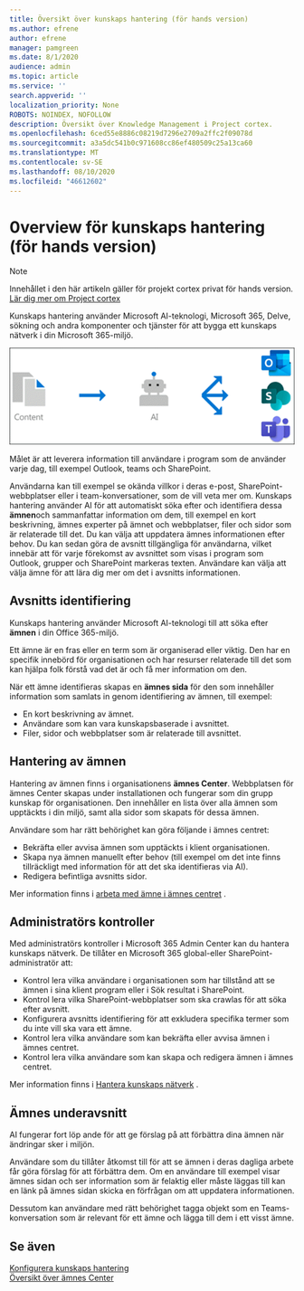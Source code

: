 ```yaml
---
title: Översikt över kunskaps hantering (för hands version)
ms.author: efrene
author: efrene
manager: pamgreen
ms.date: 8/1/2020
audience: admin
ms.topic: article
ms.service: ''
search.appverid: ''
localization_priority: None
ROBOTS: NOINDEX, NOFOLLOW
description: Översikt över Knowledge Management i Project cortex.
ms.openlocfilehash: 6ced55e8886c08219d7296e2709a2ffc2f09078d
ms.sourcegitcommit: a3a5dc541b0c971608cc86ef480509c25a13ca60
ms.translationtype: MT
ms.contentlocale: sv-SE
ms.lasthandoff: 08/10/2020
ms.locfileid: "46612602"
---
```

# <a name="knowledge-management-0verview-preview"></a>0verview för kunskaps hantering (för hands version)

> [!Note] 
> Innehållet i den här artikeln gäller för projekt cortex privat för hands version. [Lär dig mer om Project cortex](https://aka.ms/projectcortex) 

Kunskaps hantering använder Microsoft AI-teknologi, Microsoft 365, Delve, sökning och andra komponenter och tjänster för att bygga ett kunskaps nätverk i din Microsoft 365-miljö. 

   ![Kunskaps hanterings flöde](../media/content-understanding/knowledge-management-flowchart.png) </br> 

Målet är att leverera information till användare i program som de använder varje dag, till exempel Outlook, teams och SharePoint.

Användarna kan till exempel se okända villkor i deras e-post, SharePoint-webbplatser eller i team-konversationer, som de vill veta mer om. Kunskaps hantering använder AI för att automatiskt söka efter och identifiera dessa **ämnen**och sammanfattar information om dem, till exempel en kort beskrivning, ämnes experter på ämnet och webbplatser, filer och sidor som är relaterade till det. Du kan välja att uppdatera ämnes informationen efter behov. Du kan sedan göra de avsnitt tillgängliga för användarna, vilket innebär att för varje förekomst av avsnittet som visas i program som Outlook, grupper och SharePoint markeras texten. Användare kan välja att välja ämne för att lära dig mer om det i avsnitts informationen.


## <a name="topic-discovery"></a>Avsnitts identifiering

Kunskaps hantering använder Microsoft AI-teknologi till att söka efter **ämnen** i din Office 365-miljö.

Ett ämne är en fras eller en term som är organiserad eller viktig. Den har en specifik innebörd för organisationen och har resurser relaterade till det som kan hjälpa folk förstå vad det är och få mer information om den.

När ett ämne identifieras skapas en **ämnes sida** för den som innehåller information som samlats in genom identifiering av ämnen, till exempel:

- En kort beskrivning av ämnet.
- Användare som kan vara kunskapsbaserade i avsnittet.
- Filer, sidor och webbplatser som är relaterade till avsnittet.


## <a name="topic-management"></a>Hantering av ämnen

Hantering av ämnen finns i organisationens **ämnes Center**. Webbplatsen för ämnes Center skapas under installationen och fungerar som din grupp kunskap för organisationen. Den innehåller en lista över alla ämnen som upptäckts i din miljö, samt alla sidor som skapats för dessa ämnen. 

Användare som har rätt behörighet kan göra följande i ämnes centret:

- Bekräfta eller avvisa ämnen som upptäckts i klient organisationen.
- Skapa nya ämnen manuellt efter behov (till exempel om det inte finns tillräckligt med information för att det ska identifieras via AI).
- Redigera befintliga avsnitts sidor.</br>

Mer information finns i [arbeta med ämne i ämnes centret](work-with-topics.md) .  


## <a name="admin-controls"></a>Administratörs kontroller

Med administratörs kontroller i Microsoft 365 Admin Center kan du hantera kunskaps nätverk. De tillåter en Microsoft 365 global-eller SharePoint-administratör att:

- Kontrol lera vilka användare i organisationen som har tillstånd att se ämnen i sina klient program eller i Sök resultat i SharePoint.
- Kontrol lera vilka SharePoint-webbplatser som ska crawlas för att söka efter avsnitt.
- Konfigurera avsnitts identifiering för att exkludera specifika termer som du inte vill ska vara ett ämne.
- Kontrol lera vilka användare som kan bekräfta eller avvisa ämnen i ämnes centret.
- Kontrol lera vilka användare som kan skapa och redigera ämnen i ämnes centret.

Mer information finns i [Hantera kunskaps nätverk](manage-knowledge-network.md) . 

## <a name="topic-curation"></a>Ämnes underavsnitt

AI fungerar fort löp ande för att ge förslag på att förbättra dina ämnen när ändringar sker i miljön.

Användare som du tillåter åtkomst till för att se ämnen i deras dagliga arbete får göra förslag för att förbättra dem. Om en användare till exempel visar ämnes sidan och ser information som är felaktig eller måste läggas till kan en länk på ämnes sidan skicka en förfrågan om att uppdatera informationen.

Dessutom kan användare med rätt behörighet tagga objekt som en Teams-konversation som är relevant för ett ämne och lägga till dem i ett visst ämne.




## <a name="see-also"></a>Se även
[Konfigurera kunskaps hantering](set-up-knowledge-network.md)</br>
[Översikt över ämnes Center](topic-center-overview.md)
